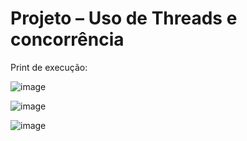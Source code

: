 # Projeto – Uso de Threads e concorrência

Print de execução:

![image](https://github.com/user-attachments/assets/cc21ce7f-2061-4128-a9ce-edd547316a4c)

![image](https://github.com/user-attachments/assets/16b7fc39-229a-4746-b86c-9b13c4cc44b4)

![image](https://github.com/user-attachments/assets/5bd0b56d-4a87-46d1-910b-ef72bb3219c5)

